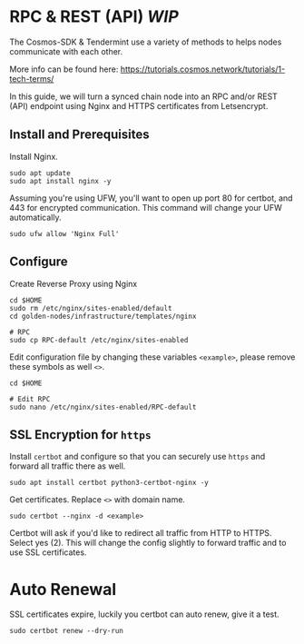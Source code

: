 # RPC & REST (API) *WIP*

The Cosmos-SDK & Tendermint use a variety of methods to helps nodes communicate with each other.

More info can be found here: https://tutorials.cosmos.network/tutorials/1-tech-terms/

In this guide, we will turn a synced chain node into an RPC and/or REST (API) endpoint using Nginx and HTTPS certificates from Letsencrypt.

## Install and Prerequisites
Install Nginx.
```
sudo apt update
sudo apt install nginx -y
```

Assuming you're using UFW, you'll want to open up port 80 for certbot, and 443 for encrypted communication. This command will change your UFW automatically.
```
sudo ufw allow 'Nginx Full'
```

## Configure
Create Reverse Proxy using Nginx
```
cd $HOME
sudo rm /etc/nginx/sites-enabled/default
cd golden-nodes/infrastructure/templates/nginx

# RPC
sudo cp RPC-default /etc/nginx/sites-enabled
```

Edit configuration file by changing these variables `<example>`, please remove these symbols as well `<>`.
```
cd $HOME

# Edit RPC
sudo nano /etc/nginx/sites-enabled/RPC-default
```

## SSL Encryption for `https`
Install `certbot` and configure so that you can securely use `https` and forward all traffic there as well.
```
sudo apt install certbot python3-certbot-nginx -y
```

Get certificates. Replace `<>` with domain name.
```
sudo certbot --nginx -d <example>
```

Certbot will ask if you'd like to redirect all traffic from HTTP to HTTPS. 
Select yes (2). This will change the config slightly to forward traffic and to use SSL certificates.

# Auto Renewal
SSL certificates expire, luckily you certbot can auto renew, give it a test.
```
sudo certbot renew --dry-run
```
